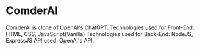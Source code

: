 # ComderAI
ComderAI is clone of OpenAI's ChatGPT.
Technologies used for Front-End: HTML, CSS, JavaScript(Vanilla)
Technologies used for Back-End: NodeJS, ExpressJS
API used: OpenAI's API.
